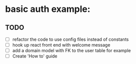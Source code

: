 # basic auth example:

## TODO

- [ ] refactor the code to use config files instead of constants
- [ ] hook up react front end with welcome message
- [ ] add a domain model with FK to the user table for example
- [ ] Create 'How to' guide
